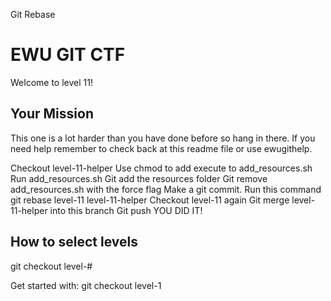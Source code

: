 Git Rebase

# EWU GIT CTF

Welcome to level 11!


## Your Mission
	
This one is a lot harder than you have done before so hang in there. If you need help remember to check
back at this readme file or use ewugithelp.

Checkout level-11-helper
Use chmod to add execute to add_resources.sh
Run add_resources.sh
Git add the resources folder
Git remove add_resources.sh with the force flag
Make a git commit.
Run this command git rebase level-11 level-11-helper
Checkout level-11 again
Git merge level-11-helper into this branch
Git push
YOU DID IT!
	
## How to select levels

git checkout level-#

Get started with: git checkout level-1
